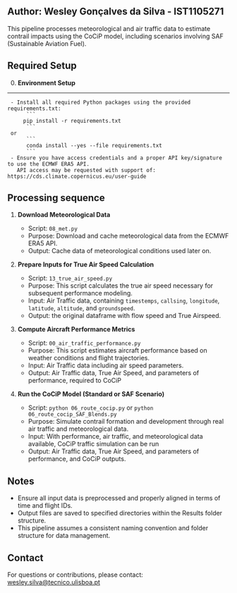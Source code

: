 Author: Wesley Gonçalves da Silva - IST1105271
------------------------------------------------------------

This pipeline processes meteorological and air traffic data to estimate contrail impacts using the CoCiP model, including scenarios involving SAF (Sustainable Aviation Fuel).

Required Setup
--------------

0. **Environment Setup**
------------------------------------------------------------
     - Install all required Python packages using the provided requirements.txt:
          ```
         pip install -r requirements.txt
          ```
     or
          ```
          conda install --yes --file requirements.txt
          ```     
     - Ensure you have access credentials and a proper API key/signature to use the ECMWF ERA5 API.
       API access may be requested with support of: https://cds.climate.copernicus.eu/user-guide
  
Processing sequence
-------------------

1. **Download Meteorological Data**
     - Script: `08_met.py`
     - Purpose: Download and cache meteorological data from the ECMWF ERA5 API.
     - Output: Cache data of meteorological conditions used later on.    

2. **Prepare Inputs for True Air Speed Calculation**
     - Script: `13_true_air_speed.py`
     - Purpose: This script calculates the true air speed necessary for subsequent performance modeling.
     - Input: Air Traffic data, containing `timestemps`, `callsing`, `longitude`, `latitude`, `altitude`, and `groundspeed`.
     - Output: the original dataframe with flow speed and True Airspeed.

3. **Compute Aircraft Performance Metrics**
     - Script: `00_air_traffic_performance.py`
     - Purpose: This script estimates aircraft performance based on weather conditions and flight trajectories.
     - Input: Air Traffic data including air speed parameters.
     - Output: Air Traffic data, True Air Speed, and parameters of performance, required to CoCiP

4. **Run the CoCiP Model (Standard or SAF Scenario)**
     - Script: `python 06_route_cocip.py` or `python 06_route_cocip_SAF_Blends.py`
     - Purpose: Simulate contrail formation and development through real air traffic and meteorological data.
     - Input: With performance, air traffic, and meteorological data available, CoCiP traffic simulation can be run
     - Output: Air Traffic data, True Air Speed, and parameters of performance, and CoCiP outputs.

Notes
------------------------------------------------------------

- Ensure all input data is preprocessed and properly aligned in terms of time and flight IDs.
- Output files are saved to specified directories within the Results folder structure.
- This pipeline assumes a consistent naming convention and folder structure for data management.

Contact
-------

For questions or contributions, please contact: wesley.silva@tecnico.ulisboa.pt

